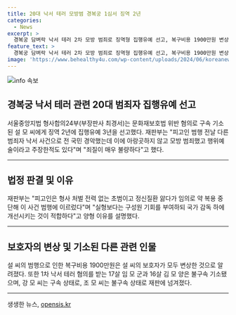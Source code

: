 ```yaml
---
title: 20대 낙서 테러 모방범 경복궁 1심서 징역 2년
categories:
  - News
excerpt: >
  경복궁 담벼락 낙서 테러 2차 모방 범죄로 징역형 집행유예 선고, 복구비용 1900만원 변상. 20대 남성 모, 2차 낙서 테러로 징역 2년 집행유예 3년 선고받아 풀려나. 재판부는 모씨의 죄질을 매우 불량하다며, 초범이며 정신질환 앓았다고 양형 이유 설명. 1차 범행에 관여한 17살과 16살은 불구속 기소. 
feature_text: >
  경복궁 담벼락 낙서 테러 2차 모방 범죄로 징역형 집행유예 선고, 복구비용 1900만원 변상. 20대 남성 모, 2차 낙서 테러로 징역 2년 집행유예 3년 선고받아 풀려나. 재판부는 모씨의 죄질을 매우 불량하다며, 초범이며 정신질환 앓았다고 양형 이유 설명. 1차 범행에 관여한 17살과 16살은 불구속 기소. 
image: 'https://www.behealthy4u.com/wp-content/uploads/2024/06/koreanews.jpg'
---
```


<p><img src="https://www.behealthy4u.com/wp-content/uploads/2024/06/koreanews.jpg" alt="info 속보" /></p>

<h2 data-ke-size="size26">경복궁 낙서 테러 관련 20대 범죄자 집행유예 선고</h2>

<p data-ke-size="size16">서울중앙지법 형사합의24부(부장판사 최경서)는 문화재보호법 위반 혐의로 구속 기소된 설 모 씨에게 징역 2년에 집행유예 3년을 선고했다. 재판부는 "피고인 범행 전날 다른 범죄자 낙서 사건으로 전 국민 경악했는데 이에 아랑곳하지 않고 모방 범죄했고 행위예술이라고 주장한적도 있다"며 "죄질이 매우 불량하다"고 했다.</p>

<hr>

<h2 data-ke-size="size26">법정 판결 및 이유</h2>

<p data-ke-size="size16">재판부는 "피고인은 형사 처벌 전력 없는 초범이고 정신질환 앓다가 임의로 약 복용 중단해 이 사건 범행에 이르렀다"며 "실형보다는 구성원 기회를 부여하되 국가 감독 하에 개선시키는 것이 적합하다"고 양형 이유를 설명했다.</p>

<hr>

<h2 data-ke-size="size26">보호자의 변상 및 기소된 다른 관련 인물</h2>

<p data-ke-size="size16">설 씨의 범행으로 인한 복구비용 1900만원은 설 씨의 보호자가 모두 변상한 것으로 알려졌다. 또한 1차 낙서 테러 혐의를 받는 17살 임 모 군과 16살 김 모 양은 불구속 기소됐으며, 강 모 씨는 구속 상태로, 조 모 씨는 불구속 상태로 재판에 넘겨졌다.</p>

<hr>
생생한 뉴스, <a href="https://opensis.kr" rel="dofollow">opensis.kr</a>


